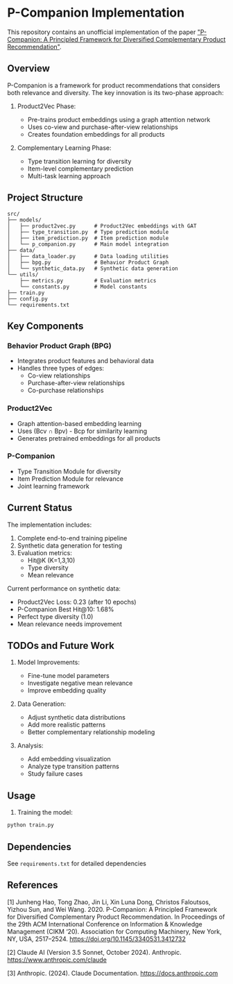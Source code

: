 # P-Companion Implementation

This repository contains an unofficial implementation of the paper ["P-Companion: A Principled Framework for Diversified Complementary Product Recommendation"](https://assets.amazon.science/d5/16/3f7809974a899a11bacdadefdf24/p-companion-a-principled-framework-for-diversified-complementary-product-recommendation.pdf).

## Overview

P-Companion is a framework for product recommendations that considers both relevance and diversity. The key innovation is its two-phase approach:

1. Product2Vec Phase:
   - Pre-trains product embeddings using a graph attention network
   - Uses co-view and purchase-after-view relationships
   - Creates foundation embeddings for all products

2. Complementary Learning Phase:
   - Type transition learning for diversity
   - Item-level complementary prediction
   - Multi-task learning approach

## Project Structure

```
src/
├── models/
│   ├── product2vec.py      # Product2Vec embeddings with GAT
│   ├── type_transition.py  # Type prediction module
│   ├── item_prediction.py  # Item prediction module
│   └── p_companion.py      # Main model integration
├── data/
│   ├── data_loader.py      # Data loading utilities
│   ├── bpg.py              # Behavior Product Graph
│   └── synthetic_data.py   # Synthetic data generation
└── utils/
    ├── metrics.py          # Evaluation metrics
    └── constants.py        # Model constants
├── train.py
├── config.py
└── requirements.txt
```

## Key Components

### Behavior Product Graph (BPG)
- Integrates product features and behavioral data
- Handles three types of edges:
  * Co-view relationships
  * Purchase-after-view relationships
  * Co-purchase relationships

### Product2Vec
- Graph attention-based embedding learning
- Uses (Bcv ∩ Bpv) - Bcp for similarity learning
- Generates pretrained embeddings for all products

### P-Companion
- Type Transition Module for diversity
- Item Prediction Module for relevance
- Joint learning framework

## Current Status

The implementation includes:

1. Complete end-to-end training pipeline
2. Synthetic data generation for testing
3. Evaluation metrics:
   - Hit@K (K=1,3,10)
   - Type diversity
   - Mean relevance

Current performance on synthetic data:
- Product2Vec Loss: 0.23 (after 10 epochs)
- P-Companion Best Hit@10: 1.68%
- Perfect type diversity (1.0)
- Mean relevance needs improvement

## TODOs and Future Work

1. Model Improvements:
   - Fine-tune model parameters
   - Investigate negative mean relevance
   - Improve embedding quality

2. Data Generation:
   - Adjust synthetic data distributions
   - Add more realistic patterns
   - Better complementary relationship modeling

3. Analysis:
   - Add embedding visualization
   - Analyze type transition patterns
   - Study failure cases

## Usage

1. Training the model:
```bash
python train.py
```

## Dependencies

See `requirements.txt` for detailed dependencies

## References

[1] Junheng Hao, Tong Zhao, Jin Li, Xin Luna Dong, Christos Faloutsos, Yizhou Sun, and Wei Wang. 2020. P-Companion: A Principled Framework for Diversified Complementary Product Recommendation. In Proceedings of the 29th ACM International Conference on Information & Knowledge Management (CIKM ‘20). Association for Computing Machinery, New York, NY, USA, 2517–2524. https://doi.org/10.1145/3340531.3412732

[2] Claude AI (Version 3.5 Sonnet, October 2024). Anthropic. https://www.anthropic.com/claude

[3] Anthropic. (2024). Claude Documentation. https://docs.anthropic.com
